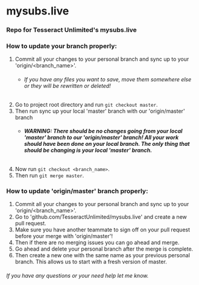 # mysubs.live
### Repo for Tesseract Unlimited's mysubs.live

### How to update your branch properly:
1. Commit all your changes to your personal branch and sync up to your 'origin/<branch_name>'.
    - ###### If you have any files you want to save, move them somewhere else or they will be rewritten or deleted!
2. Go to project root directory and run `git checkout master`.
3. Then run sync up your local 'master' branch with our 'origin/master' branch
    - ###### **WARNING: There should be no changes going from your local 'master' branch to our 'origin/master' branch! All your work should have been done on your local branch. The only thing that should be changing is your local 'master' branch.**
4. Now run `git checkout <branch_name>`.
5. Then run `git merge master`.

### How to update 'origin/master' branch properly:
1. Commit all your changes to your personal branch and sync up to your 'origin/<branch_name>'.
2. Go to 'github.com/TesseractUnlimited/mysubs.live' and create a new pull request.
3. Make sure you have another teammate to sign off on your pull request before your merge with 'origin/master'!
4. Then if there are no merging issues you can go ahead and merge.
5. Go ahead and delete your personal branch after the merge is complete.
6. Then create a new one with the same name as your previous personal branch. This allows us to start with a fresh version of master.
###### If you have any questions or your need help let me know.
